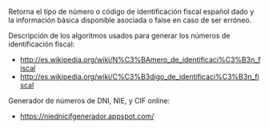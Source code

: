 Retorna el tipo de número o código de identificación fiscal español dado y
la información básica disponible asociada o false en caso de ser erróneo.

Descripción de los algoritmos usados para generar los números de identificación fiscal:
*    http://es.wikipedia.org/wiki/N%C3%BAmero_de_identificaci%C3%B3n_fiscal
*    http://es.wikipedia.org/wiki/C%C3%B3digo_de_identificaci%C3%B3n_fiscal

Generador de números de DNI, NIE, y CIF online:
*    https://niednicifgenerador.appspot.com/
